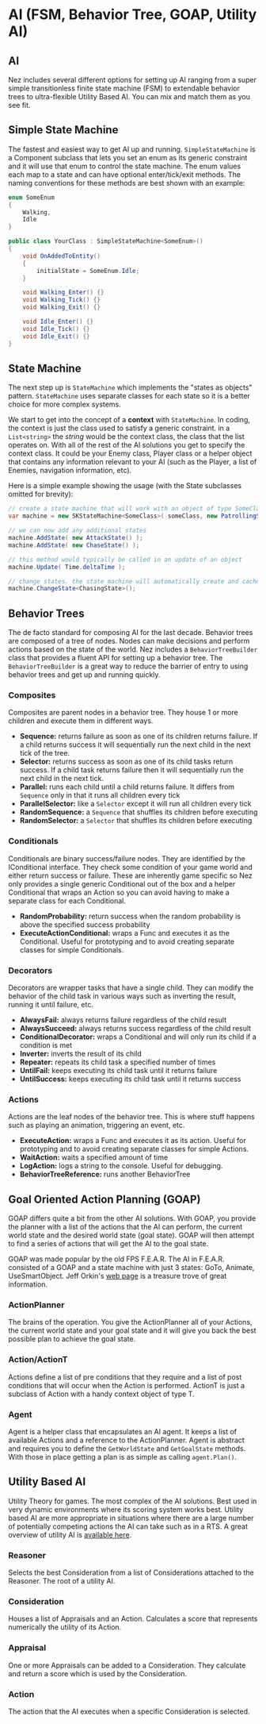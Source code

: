# AI \(FSM, Behavior Tree, GOAP, Utility AI\)

## AI

Nez includes several different options for setting up AI ranging from a super simple transitionless finite state machine \(FSM\) to extendable behavior trees to ultra-flexible Utility Based AI. You can mix and match them as you see fit.

## Simple State Machine

The fastest and easiest way to get AI up and running. `SimpleStateMachine` is a Component subclass that lets you set an enum as its generic constraint and it will use that enum to control the state machine. The enum values each map to a state and can have optional enter/tick/exit methods. The naming conventions for these methods are best shown with an example:

```csharp
enum SomeEnum
{
    Walking,
    Idle
}

public class YourClass : SimpleStateMachine<SomeEnum>()
{
    void OnAddedToEntity()
    {
        initialState = SomeEnum.Idle;
    }

    void Walking_Enter() {}
    void Walking_Tick() {}
    void Walking_Exit() {}

    void Idle_Enter() {}
    void Idle_Tick() {}
    void Idle_Exit() {}
}
```

## State Machine

The next step up is `StateMachine` which implements the "states as objects" pattern. `StateMachine` uses separate classes for each state so it is a better choice for more complex systems.

We start to get into the concept of a **context** with `StateMachine`. In coding, the context is just the class used to satisfy a generic constraint. in a `List<string>` the _string_ would be the context class, the class that the list operates on. With all of the rest of the AI solutions you get to specify the context class. It could be your Enemy class, Player class or a helper object that contains any information relevant to your AI \(such as the Player, a list of Enemies, navigation information, etc\).

Here is a simple example showing the usage \(with the State subclasses omitted for brevity\):

```csharp
// create a state machine that will work with an object of type SomeClass as the focus with an initial state of PatrollingState
var machine = new SKStateMachine<SomeClass>( someClass, new PatrollingState() );

// we can now add any additional states
machine.AddState( new AttackState() );
machine.AddState( new ChaseState() );

// this method would typically be called in an update of an object
machine.Update( Time.deltaTime );

// change states. the state machine will automatically create and cache an instance of the class (in this case ChasingState)
machine.ChangeState<ChasingState>();
```

## Behavior Trees

The de facto standard for composing AI for the last decade. Behavior trees are composed of a tree of nodes. Nodes can make decisions and perform actions based on the state of the world. Nez includes a `BehaviorTreeBuilder` class that provides a fluent API for setting up a behavior tree. The `BehaviorTreeBuilder` is a great way to reduce the barrier of entry to using behavior trees and get up and running quickly.

### Composites

Composites are parent nodes in a behavior tree. They house 1 or more children and execute them in different ways.

* **Sequence:** returns failure as soon as one of its children returns failure. If a child returns success it will sequentially run the next child in the next tick of the tree.
* **Selector:** returns success as soon as one of its child tasks return success. If a child task returns failure then it will sequentially run the next child in the next tick.
* **Parallel:** runs each child until a child returns failure. It differs from `Sequence` only in that it runs all children every tick
* **ParallelSelector:** like a `Selector` except it will run all children every tick
* **RandomSequence:** a `Sequence` that shuffles its children before executing
* **RandomSelector:** a `Selector` that shuffles its children before executing

### Conditionals

Conditionals are binary success/failure nodes. They are identified by the IConditional interface. They check some condition of your game world and either return success or failure. These are inherently game specific so Nez only provides a single generic Conditional out of the box and a helper Conditional that wraps an Action so you can avoid having to make a separate class for each Conditional.

* **RandomProbability:** return success when the random probability is above the specified success probability
* **ExecuteActionConditional:** wraps a Func and executes it as the Conditional. Useful for prototyping and to avoid creating separate classes for simple Conditionals.

### Decorators

Decorators are wrapper tasks that have a single child. They can modify the behavior of the child task in various ways such as inverting the result, running it until failure, etc.

* **AlwaysFail:** always returns failure regardless of the child result
* **AlwaysSucceed:** always returns success regardless of the child result
* **ConditionalDecorator:** wraps a Conditional and will only run its child if a condition is met
* **Inverter:** inverts the result of its child
* **Repeater:** repeats its child task a specified number of times
* **UntilFail:** keeps executing its child task until it returns failure
* **UntilSuccess:** keeps executing its child task until it returns success

### Actions

Actions are the leaf nodes of the behavior tree. This is where stuff happens such as playing an animation, triggering an event, etc.

* **ExecuteAction:** wraps a Func and executes it as its action. Useful for prototyping and to avoid creating separate classes for simple Actions.
* **WaitAction:** waits a specified amount of time
* **LogAction:** logs a string to the console. Useful for debugging.
* **BehaviorTreeReference:** runs another BehaviorTree

## Goal Oriented Action Planning \(GOAP\)

GOAP differs quite a bit from the other AI solutions. With GOAP, you provide the planner with a list of the actions that the AI can perform, the current world state and the desired world state \(goal state\). GOAP will then attempt to find a series of actions that will get the AI to the goal state.

GOAP was made popular by the old FPS F.E.A.R. The AI in F.E.A.R. consisted of a GOAP and a state machine with just 3 states: GoTo, Animate, UseSmartObject. Jeff Orkin's [web page](http://alumni.media.mit.edu/~jorkin/goap.html) is a treasure trove of great information.

### ActionPlanner

The brains of the operation. You give the ActionPlanner all of your Actions, the current world state and your goal state and it will give you back the best possible plan to achieve the goal state.

### Action/ActionT

Actions define a list of pre conditions that they require and a list of post conditions that will occur when the Action is performed. ActionT is just a subclass of Action with a handy context object of type T.

### Agent

Agent is a helper class that encapsulates an AI agent. It keeps a list of available Actions and a reference to the ActionPlanner. Agent is abstract and requires you to define the `GetWorldState` and `GetGoalState` methods. With those in place getting a plan is as simple as calling `agent.Plan()`.

## Utility Based AI

Utility Theory for games. The most complex of the AI solutions. Best used in very dynamic environments where its scoring system works best. Utility based AI are more appropriate in situations where there are a large number of potentially competing actions the AI can take such as in a RTS. A great overview of utility AI is [available here](http://www.gdcvault.com/play/1012410/Improving-AI-Decision-Modeling-Through).

### Reasoner

Selects the best Consideration from a list of Considerations attached to the Reasoner. The root of a utility AI.

### Consideration

Houses a list of Appraisals and an Action. Calculates a score that represents numerically the utility of its Action.

### Appraisal

One or more Appraisals can be added to a Consideration. They calculate and return a score which is used by the Consideration.

### Action

The action that the AI executes when a specific Consideration is selected.

